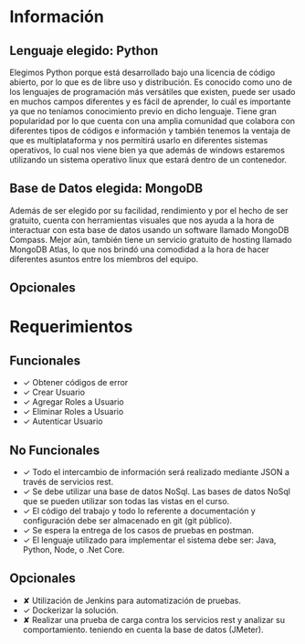 # Información

## Lenguaje elegido: Python
Elegimos Python porque está desarrollado bajo una licencia de código abierto, por lo que es de libre uso y distribución.
Es conocido como uno de los lenguajes de programación más versátiles que existen, puede ser usado en muchos campos diferentes y es fácil de aprender, lo cuál es importante ya que no teníamos conocimiento previo en dicho lenguaje.
Tiene gran popularidad por lo que cuenta con una amplia comunidad que colabora con diferentes tipos de códigos e información y también tenemos la ventaja de que es multiplataforma y nos permitirá usarlo en diferentes sistemas operativos, lo cual nos viene bien ya que además de windows estaremos utilizando un sistema operativo linux que estará dentro de un contenedor.

## Base de Datos elegida: MongoDB
Además de ser elegido por su facilidad, rendimiento y por el hecho de ser gratuito, cuenta con herramientas visuales que nos ayuda a la hora de interactuar con esta base de datos usando un software llamado MongoDB Compass.
Mejor aún, también tiene un servicio gratuito de hosting llamado MongoDB Atlas, lo que nos brindó una comodidad a la hora de hacer diferentes asuntos entre los miembros del equipo.

## Opcionales

# Requerimientos

## Funcionales
- ✓ Obtener códigos de error
- ✓ Crear Usuario
- ✓ Agregar Roles a Usuario
- ✓ Eliminar Roles a Usuario
- ✓ Autenticar Usuario

## No Funcionales
- ✓ Todo el intercambio de información será realizado mediante JSON a través de servicios rest.
- ✓ Se debe utilizar una base de datos NoSql. Las bases de datos NoSql que se pueden utilizar son todas las vistas en el curso.
- ✓ El código del trabajo y todo lo referente a documentación y configuración debe ser almacenado en git (git público).
- ✓ Se espera la entrega de los casos de pruebas en postman.
- ✓ El lenguaje utilizado para implementar el sistema debe ser: Java, Python, Node, o .Net Core.

## Opcionales
- ✘ Utilización de Jenkins para automatización de pruebas.
- ✓ Dockerizar la solución.
- ✘ Realizar una prueba de carga contra los servicios rest y analizar su comportamiento.
teniendo en cuenta la base de datos (JMeter).
